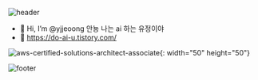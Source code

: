 ![header](https://capsule-render.vercel.app/api?type=Wave&color=0:FFDEF9,100:CB52B3&height=150&section=header&text=👉Yu-JE👀NG👈&desc=💟WELCOME💟&fontAlignY=15&descAlignY=40&fontSize=30&fontColor=FFFFFF&animation=scaleIn)

- 👋 Hi, I’m @yjjeoong 안뇽 나는 ai 하는 유정이야
- 👀 https://do-ai-u.tistory.com/

![aws-certified-solutions-architect-associate](https://user-images.githubusercontent.com/101859584/229667058-1e7654f3-e7a9-4436-97b3-4ca1e4e6d646.png){: width="50" height="50"}

![footer](https://capsule-render.vercel.app/api?type=Wave&color=0:FFDEF9,100:CB52B3&height=80&section=footer)
<!---
yjjeoong/yjjeoong is a ✨ special ✨ repository because its `README.md` (this file) appears on your GitHub profile.
You can click the Preview link to take a look at your changes.
--->

